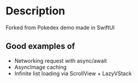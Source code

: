 # Description
Forked from Pokedex demo made in SwiftUI

## Good examples of
- Networking request with async/await
- AsyncImage caching
- Infinite list loading via ScrollView + LazyVStack
